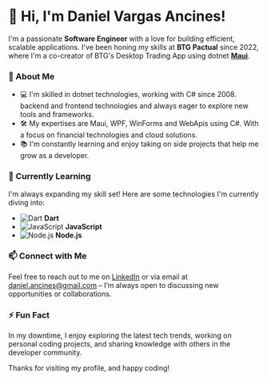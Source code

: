 # 🤘 Hi, I'm Daniel Vargas Ancines!

I'm a passionate **Software Engineer** with a love for building efficient, scalable applications. I've been honing my skills at **BTG Pactual** since 2022, where I'm a co-creator of BTG's Desktop Trading App using dotnet **[Maui](https://learn.microsoft.com/en-us/dotnet/maui/what-is-maui)**.

### 🚀 About Me
- 💻 I'm skilled in dotnet technologies, working with C# since 2008.  backend and frontend technologies and always eager to explore new tools and frameworks.
- 🛠️ My expertises are Maui, WPF, WinForms and WebApis using C#. With a focus on financial technologies and cloud solutions.
- 📚 I'm constantly learning and enjoy taking on side projects that help me grow as a developer.

### 📖 Currently Learning
I'm always expanding my skill set! Here are some technologies I'm currently diving into:

- ![Dart](https://img.shields.io/badge/Dart-0175C2?style=flat-square&logo=dart&logoColor=white) **Dart**
- ![JavaScript](https://img.shields.io/badge/JavaScript-F7DF1E?style=flat-square&logo=javascript&logoColor=black) **JavaScript**
- ![Node.js](https://img.shields.io/badge/Node.js-339933?style=flat-square&logo=nodedotjs&logoColor=white) **Node.js**

### 📫 Connect with Me
Feel free to reach out to me on [LinkedIn](https://www.linkedin.com/in/danielancines) or via email at [daniel.ancines@gmail.com](mailto:daniel.ancines@gmail.com) – I’m always open to discussing new opportunities or collaborations.

### ⚡ Fun Fact
In my downtime, I enjoy exploring the latest tech trends, working on personal coding projects, and sharing knowledge with others in the developer community.

Thanks for visiting my profile, and happy coding!
